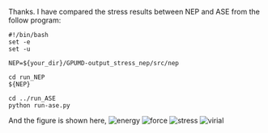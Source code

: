 Thanks. I have compared the stress results between NEP and ASE from the follow program:
```
#!/bin/bash
set -e
set -u

NEP=${your_dir}/GPUMD-output_stress_nep/src/nep

cd run_NEP
${NEP}

cd ../run_ASE
python run-ase.py
```

And the figure is shown here,
![energy](https://github.com/brucefan1983/GPUMD/assets/30561696/323a39f2-a104-478e-8892-f61b925976f8)
![force](https://github.com/brucefan1983/GPUMD/assets/30561696/27f5a4dc-f1a5-47e8-8538-1dee0cd3e153)
![stress](https://github.com/brucefan1983/GPUMD/assets/30561696/9d9c908d-1346-4f5e-a09d-3b4fcd70e0fe)
![virial](https://github.com/brucefan1983/GPUMD/assets/30561696/8b8a6448-11d4-4ed1-a0b2-683b59d7f83a)
